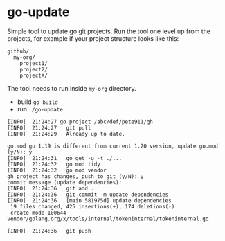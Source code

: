 # go-update
Simple tool to update go git projects. Run the tool one level up from the projects, for example if your project
structure looks like this:

```
github/
  my-org/
    project1/
    project2/
    projectX/
```

The tool needs to run inside `my-org` directory.

- build `go build`
- run `./go-update`

```
[INFO]  21:24:27 go project /abc/def/pete911/gh
[INFO]  21:24:27   git pull
[INFO]  21:24:29   Already up to date.

go.mod go 1.19 is different from current 1.20 version, update go.mod (y/N): y
[INFO]  21:24:31   go get -u -t ./...
[INFO]  21:24:32   go mod tidy
[INFO]  21:24:32   go mod vendor
gh project has changes, push to git (y/N): y
commit message (update dependencies):
[INFO]  21:24:36   git add .
[INFO]  21:24:36   git commit -m update dependencies
[INFO]  21:24:36   [main 581975d] update dependencies
 19 files changed, 425 insertions(+), 174 deletions(-)
 create mode 100644 vendor/golang.org/x/tools/internal/tokeninternal/tokeninternal.go

[INFO]  21:24:36   git push
```
